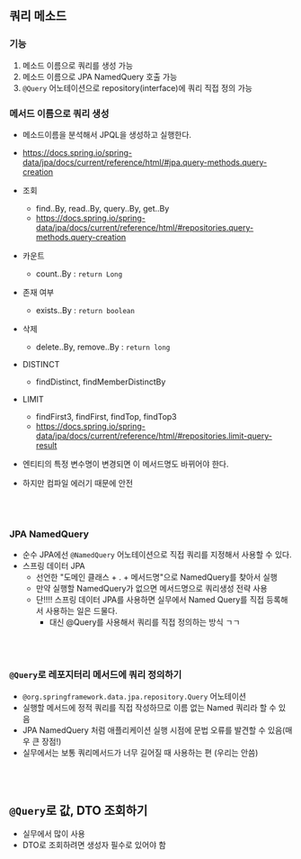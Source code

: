 ## 쿼리 메소드

### 기능
1. 메소드 이름으로 쿼리를 생성 가능
2. 메소드 이름으로 JPA NamedQuery 호출 가능
3. `@Query` 어노테이션으로 repository(interface)에 쿼리 직접 정의 가능

### 메서드 이름으로 쿼리 생성

- 메소드이름을 분석해서 JPQL을 생성하고 실행한다.
- https://docs.spring.io/spring-data/jpa/docs/current/reference/html/#jpa.query-methods.query-creation
- 조회
  - find..By, read..By, query..By, get..By
  - https://docs.spring.io/spring-data/jpa/docs/current/reference/html/#repositories.query-methods.query-creation
- 카운트
  - count..By : `return Long`
- 존재 여부
  - exists..By : `return boolean`
- 삭제
  - delete..By, remove..By : `return long`
- DISTINCT
  - findDistinct, findMemberDistinctBy
- LIMIT
  - findFirst3, findFirst, findTop, findTop3
  - https://docs.spring.io/spring-data/jpa/docs/current/reference/html/#repositories.limit-query-result

- 엔티티의 특정 변수명이 변경되면 이 메서드명도 바뀌어야 한다.
- 하지만 컴파일 에러기 때문에 안전

<br><br>

### JPA NamedQuery
- 순수 JPA에선 `@NamedQuery` 어노테이션으로 직접 쿼리를 지정해서 사용할 수 있다.
- 스프링 데이터 JPA
  - 선언한 "도메인 클래스 + . + 메서드명"으로 NamedQuery를 찾아서 실행
  - 만약 실행할 NamedQuery가 없으면 메서드명으로 쿼리생성 전략 사용
  - 단!!!! 스프링 데이터 JPA를 사용하면 실무에서 Named Query를 직접 등록해서 사용하는 일은 드물다.
    - 대신 @Query를 사용해서 쿼리를 직접 정의하는 방식 ㄱㄱ

<br><br>

### `@Query`로 레포지터리 메서드에 쿼리 정의하기
- `@org.springframework.data.jpa.repository.Query` 어노테이션
- 실행할 메서드에 정적 쿼리를 직접 작성하므로 이름 없는 Named 쿼리라 할 수 있음
- JPA NamedQuery 처럼 애플리케이션 실행 시점에 문법 오류를 발견할 수 있음(매우 큰 장점!)
- 실무에서는 보통 쿼리메서드가 너무 길어질 때 사용하는 편 (우리는 안씀)

<br><br>

## `@Query`로 값, DTO 조회하기 
- 실무에서 많이 사용
- DTO로 조회하려면 생성자 필수로 있어야 함
